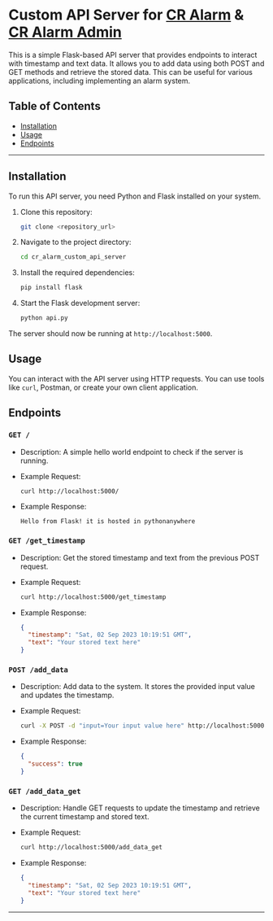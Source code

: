 # Custom API Server for [CR Alarm](https://github.com/Rakibul73/CR_Alarm) & [CR Alarm Admin](https://github.com/Rakibul73/cr_alarm_admin)

This is a simple Flask-based API server that provides endpoints to interact with timestamp and text data. It allows you to add data using both POST and GET methods and retrieve the stored data. This can be useful for various applications, including implementing an alarm system.

## Table of Contents
- [Installation](#installation)
- [Usage](#usage)
- [Endpoints](#endpoints)

---


## Installation

To run this API server, you need Python and Flask installed on your system.

1. Clone this repository:

   ```bash
   git clone <repository_url>
   ```

2. Navigate to the project directory:

   ```bash
   cd cr_alarm_custom_api_server
   ```

3. Install the required dependencies:

   ```bash
   pip install flask
   ```

4. Start the Flask development server:

   ```bash
   python api.py
   ```

The server should now be running at `http://localhost:5000`.

## Usage

You can interact with the API server using HTTP requests. You can use tools like `curl`, Postman, or create your own client application.

## Endpoints

### `GET /`

- Description: A simple hello world endpoint to check if the server is running.

- Example Request:

  ```bash
  curl http://localhost:5000/
  ```

- Example Response:

  ```
  Hello from Flask! it is hosted in pythonanywhere
  ```

### `GET /get_timestamp`

- Description: Get the stored timestamp and text from the previous POST request.

- Example Request:

  ```bash
  curl http://localhost:5000/get_timestamp
  ```

- Example Response:

  ```json
  {
    "timestamp": "Sat, 02 Sep 2023 10:19:51 GMT",
    "text": "Your stored text here"
  }
  ```

### `POST /add_data`

- Description: Add data to the system. It stores the provided input value and updates the timestamp.

- Example Request:

  ```bash
  curl -X POST -d "input=Your input value here" http://localhost:5000/add_data
  ```

- Example Response:

  ```json
  {
    "success": true
  }
  ```

### `GET /add_data_get`

- Description: Handle GET requests to update the timestamp and retrieve the current timestamp and stored text.

- Example Request:

  ```bash
  curl http://localhost:5000/add_data_get
  ```

- Example Response:

  ```json
  {
    "timestamp": "Sat, 02 Sep 2023 10:19:51 GMT",
    "text": "Your stored text here"
  }
  ```

---

